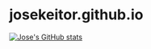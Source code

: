 # josekeitor.github.io

[![Jose's GitHub stats](https://github-readme-stats.vercel.app/api?username=josekeitor&show_icons=true&count_private=true&bg_color=30,ff1b6b,45caff&title_color=FFF&icon_color=ffe3e0&text_color=000)](https://github.com/josekeitor/github-readme-stats)
